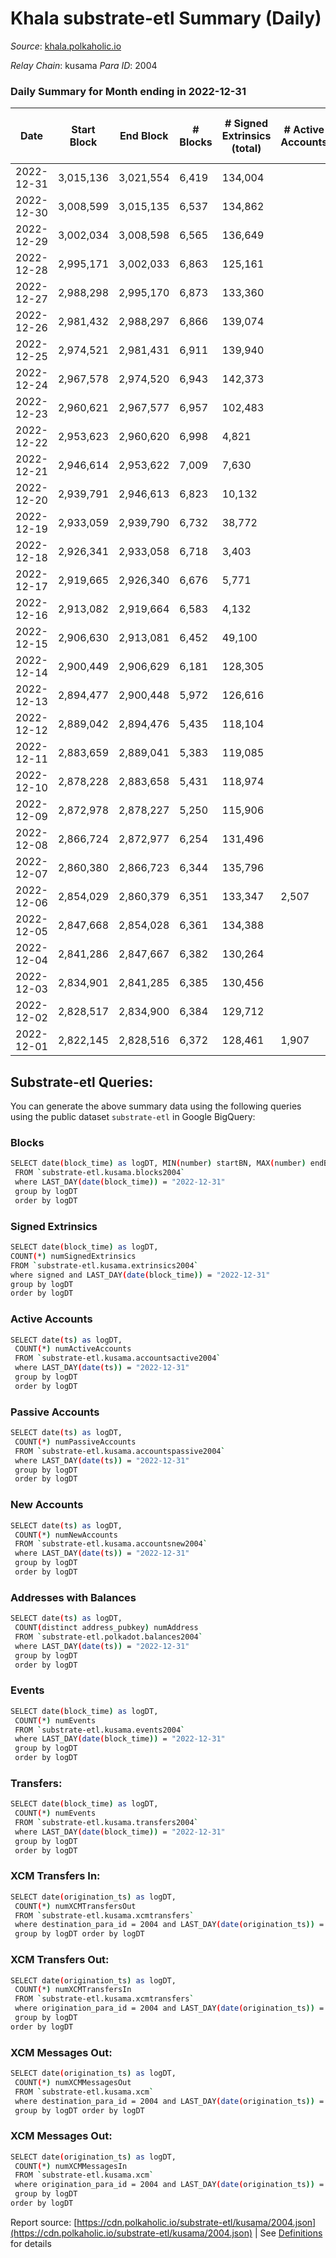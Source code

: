# Khala substrate-etl Summary (Daily)

_Source_: [khala.polkaholic.io](https://khala.polkaholic.io)

*Relay Chain*: kusama
*Para ID*: 2004



### Daily Summary for Month ending in 2022-12-31


| Date | Start Block | End Block | # Blocks | # Signed Extrinsics (total) | # Active Accounts | # Passive | # New | # Addresses with Balances | # Events | # Transfers | # XCM Transfers In | # XCM Transfers Out | # XCM In | # XCM Out | Issues | 
| ---- | ----------- | --------- | -------- | --------------------------- | ----------------- | --------- | ----- | ------------------------- | -------- | ----------- | ------------------ | ------------------- | -------- | --------- | ------ |
| 2022-12-31 | 3,015,136 | 3,021,554 | 6,419 | 134,004 |  |  |  | 22,893 | 5,596,999 | 117,404 ($454,619.67) | 18 ($416.42) | 13 ($297.20) | 22 | 16 |  |
| 2022-12-30 | 3,008,599 | 3,015,135 | 6,537 | 134,862 |  |  |  | 22,872 | 6,546,853 | 119,257 ($600,922.05) | 17 ($1,482.33) | 21 ($1,202.50) | 31 | 35 |  |
| 2022-12-29 | 3,002,034 | 3,008,598 | 6,565 | 136,649 |  |  |  | 22,872 | 5,899,101 | 117,073 ($1,425,764.18) | 6 ($173.60) | 5 ($200.74) | 7 | 6 |  |
| 2022-12-28 | 2,995,171 | 3,002,033 | 6,863 | 125,161 |  |  |  | 22,828 | 3,020,218 | 92,027 ($1,037,180.56) | 12 ($790.67) | 17 ($1,204.98) | 15 | 20 |  |
| 2022-12-27 | 2,988,298 | 2,995,170 | 6,873 | 133,360 |  |  |  | 22,814 | 3,175,848 | 119,156 ($1,269,538.93) | 11 ($191.77) | 4 ($550.68) | 8 | 5 |  |
| 2022-12-26 | 2,981,432 | 2,988,297 | 6,866 | 139,074 |  |  |  | 22,268 | 3,024,183 | 123,299 ($1,662,031.19) | 14 ($1,047.56) | 10 ($828.75) | 17 | 17 |  |
| 2022-12-25 | 2,974,521 | 2,981,431 | 6,911 | 139,940 |  |  |  | 22,243 | 2,862,914 | 124,727 ($952,680.86) | 5 ($91.41) | 3 ($47.11) | 5 | 4 |  |
| 2022-12-24 | 2,967,578 | 2,974,520 | 6,943 | 142,373 |  |  |  | 22,214 | 2,766,467 | 129,534 ($548,794.15) | 8 ($388.70) | 8 ($497.09) | 9 | 10 |  |
| 2022-12-23 | 2,960,621 | 2,967,577 | 6,957 | 102,483 |  |  |  | 22,200 | 1,831,986 | 87,620 ($4,230,416.50) | 17 ($1,256.55) | 11 ($398.58) | 13 | 14 |  |
| 2022-12-22 | 2,953,623 | 2,960,620 | 6,998 | 4,821 |  |  |  | 21,881 | 60,907 | 846 ($4,052,912.28) | 14 ($461.45) | 4 ($245.08) | 12 | 7 |  |
| 2022-12-21 | 2,946,614 | 2,953,622 | 7,009 | 7,630 |  |  |  | 21,933 | 69,018 | 50 ($58,737.72) | 14 ($879.71) | 9 ($255.33) | 15 | 13 |  |
| 2022-12-20 | 2,939,791 | 2,946,613 | 6,823 | 10,132 |  |  |  | 21,926 | 79,921 | 52 ($96,473.05) | 11 ($437.91) | 4 ($110.24) | 11 | 7 |  |
| 2022-12-19 | 2,933,059 | 2,939,790 | 6,732 | 38,772 |  |  |  | 21,919 | 928,104 | 9,399 ($24,843,170.96) | 11 ($597.08) | 21 ($780.15) | 13 | 26 |  |
| 2022-12-18 | 2,926,341 | 2,933,058 | 6,718 | 3,403 |  |  |  | 19,741 | 30,689 | 39 ($11,091.75) | 12 ($464.19) | 6 ($117.08) | 12 | 9 |  |
| 2022-12-17 | 2,919,665 | 2,926,340 | 6,676 | 5,771 |  |  |  | 19,730 | 42,414 | 66 ($65,549.51) | 8 ($284.59) | 8 ($464.83) | 5 | 8 |  |
| 2022-12-16 | 2,913,082 | 2,919,664 | 6,583 | 4,132 |  |  |  | 19,723 | 45,240 | 574 ($77,218.60) | 3 ($45.76) | 9 ($406.24) | 9 | 16 |  |
| 2022-12-15 | 2,906,630 | 2,913,081 | 6,452 | 49,100 |  |  |  | 19,717 | 644,778 | 2,320 ($260,767.01) | 11 ($1,107.14) | 8 ($376.65) | 8 | 9 |  |
| 2022-12-14 | 2,900,449 | 2,906,629 | 6,181 | 128,305 |  |  |  | 19,709 | 1,697,503 | 3,038 ($489,188.48) | 10 ($332.46) | 11 ($713.28) | 8 | 13 |  |
| 2022-12-13 | 2,894,477 | 2,900,448 | 5,972 | 126,616 |  |  |  | 19,696 | 1,645,317 | 2,911 ($340,094.72) | 13 ($355.82) | 11 ($2,154.01) | 19 | 12 |  |
| 2022-12-12 | 2,889,042 | 2,894,476 | 5,435 | 118,104 |  |  |  | 19,684 | 1,518,503 | 2,736 ($143,382.18) | 4 ($36.72) | 4 ($158.04) | 8 | 7 |  |
| 2022-12-11 | 2,883,659 | 2,889,041 | 5,383 | 119,085 |  |  |  | 19,668 | 1,520,371 | 2,743 ($91,861.70) | 4 ($585.91) | 7 ($297.22) | 8 | 7 |  |
| 2022-12-10 | 2,878,228 | 2,883,658 | 5,431 | 118,974 |  |  |  | 19,660 | 1,523,766 | 2,478 ($175,101.50) | 5 ($295.00) | 8 ($819.12) | 10 | 15 |  |
| 2022-12-09 | 2,872,978 | 2,878,227 | 5,250 | 115,906 |  |  |  | 19,638 | 1,480,505 | 3,035 ($470,711.68) | 18 ($1,985.69) | 16 ($752.80) | 24 | 24 |  |
| 2022-12-08 | 2,866,724 | 2,872,977 | 6,254 | 131,496 |  |  |  | 19,635 | 1,703,840 | 2,837 ($207,181.68) | 13 ($1,137.77) | 15 ($969.75) | 16 | 19 |  |
| 2022-12-07 | 2,860,380 | 2,866,723 | 6,344 | 135,796 |  |  |  | 19,617 | 1,760,855 | 2,761 ($163,325.81) | 6 ($175.04) | 19 ($898.73) | 9 | 24 |  |
| 2022-12-06 | 2,854,029 | 2,860,379 | 6,351 | 133,347 | 2,507 |  |  | 19,597 | 1,735,998 | 3,011 ($214,059.12) | 13 ($137.77) | 9 ($164.72) | 15 | 12 |  |
| 2022-12-05 | 2,847,668 | 2,854,028 | 6,361 | 134,388 |  |  |  | 19,574 | 1,752,697 | 3,669 ($253,549.35) | 9 ($116.46) | 18 ($687.01) | 14 | 23 |  |
| 2022-12-04 | 2,841,286 | 2,847,667 | 6,382 | 130,264 |  |  |  | 19,550 | 1,730,821 | 3,172 ($404,874.15) | 5 ($87.32) | 8 ($319.12) | 7 | 9 |  |
| 2022-12-03 | 2,834,901 | 2,841,285 | 6,385 | 130,456 |  |  |  | 19,534 | 1,727,138 | 2,926 ($197,987.81) | 16 ($1,160.93) | 26 ($1,188.01) | 21 | 32 |  |
| 2022-12-02 | 2,828,517 | 2,834,900 | 6,384 | 129,712 |  |  |  | 19,511 | 1,727,385 | 3,254 ($298,688.33) | 19 ($789.45) | 22 ($883.56) | 30 | 33 |  |
| 2022-12-01 | 2,822,145 | 2,828,516 | 6,372 | 128,461 | 1,907 |  |  | 19,493 | 1,709,975 | 3,371 ($318,294.47) | 15 ($171.87) | 11 ($187.49) | 15 | 11 |  |

## Substrate-etl Queries:
You can generate the above summary data using the following queries using the public dataset `substrate-etl` in Google BigQuery:

### Blocks
```bash
SELECT date(block_time) as logDT, MIN(number) startBN, MAX(number) endBN, COUNT(*) numBlocks 
 FROM `substrate-etl.kusama.blocks2004`  
 where LAST_DAY(date(block_time)) = "2022-12-31" 
 group by logDT 
 order by logDT
```

### Signed Extrinsics
```bash
SELECT date(block_time) as logDT, 
COUNT(*) numSignedExtrinsics 
FROM `substrate-etl.kusama.extrinsics2004`  
where signed and LAST_DAY(date(block_time)) = "2022-12-31" 
group by logDT 
order by logDT
```

### Active Accounts
```bash
SELECT date(ts) as logDT, 
 COUNT(*) numActiveAccounts 
 FROM `substrate-etl.kusama.accountsactive2004` 
 where LAST_DAY(date(ts)) = "2022-12-31" 
 group by logDT 
 order by logDT
```

### Passive Accounts
```bash
SELECT date(ts) as logDT, 
 COUNT(*) numPassiveAccounts 
 FROM `substrate-etl.kusama.accountspassive2004` 
 where LAST_DAY(date(ts)) = "2022-12-31" 
 group by logDT 
 order by logDT
```

### New Accounts
```bash
SELECT date(ts) as logDT, 
 COUNT(*) numNewAccounts 
 FROM `substrate-etl.kusama.accountsnew2004` 
 where LAST_DAY(date(ts)) = "2022-12-31" 
 group by logDT
 order by logDT
```

### Addresses with Balances
```bash
SELECT date(ts) as logDT,
 COUNT(distinct address_pubkey) numAddress 
 FROM `substrate-etl.polkadot.balances2004` 
 where LAST_DAY(date(ts)) = "2022-12-31" 
 group by logDT 
 order by logDT
```

### Events
```bash
SELECT date(block_time) as logDT, 
 COUNT(*) numEvents 
 FROM `substrate-etl.kusama.events2004` 
 where LAST_DAY(date(block_time)) = "2022-12-31" 
 group by logDT 
 order by logDT
```

### Transfers:
```bash
SELECT date(block_time) as logDT, 
 COUNT(*) numEvents 
 FROM `substrate-etl.kusama.transfers2004` 
 where LAST_DAY(date(block_time)) = "2022-12-31" 
 group by logDT 
 order by logDT
```

### XCM Transfers In:
```bash
SELECT date(origination_ts) as logDT, 
 COUNT(*) numXCMTransfersOut 
 FROM `substrate-etl.kusama.xcmtransfers` 
 where destination_para_id = 2004 and LAST_DAY(date(origination_ts)) = "2022-12-31" 
 group by logDT order by logDT
```

### XCM Transfers Out:
```bash
SELECT date(origination_ts) as logDT, 
 COUNT(*) numXCMTransfersIn 
 FROM `substrate-etl.kusama.xcmtransfers` 
 where origination_para_id = 2004 and LAST_DAY(date(origination_ts)) = "2022-12-31" 
 group by logDT 
order by logDT
```

### XCM Messages Out:
```bash
SELECT date(origination_ts) as logDT, 
 COUNT(*) numXCMMessagesOut 
 FROM `substrate-etl.kusama.xcm` 
 where destination_para_id = 2004 and LAST_DAY(date(origination_ts)) = "2022-12-31" 
 group by logDT order by logDT
```

### XCM Messages Out:
```bash
SELECT date(origination_ts) as logDT, 
 COUNT(*) numXCMMessagesIn 
 FROM `substrate-etl.kusama.xcm` 
 where origination_para_id = 2004 and LAST_DAY(date(origination_ts)) = "2022-12-31" 
 group by logDT 
order by logDT
```


Report source: [https://cdn.polkaholic.io/substrate-etl/kusama/2004.json](https://cdn.polkaholic.io/substrate-etl/kusama/2004.json) | See [Definitions](/DEFINITIONS.md) for details
